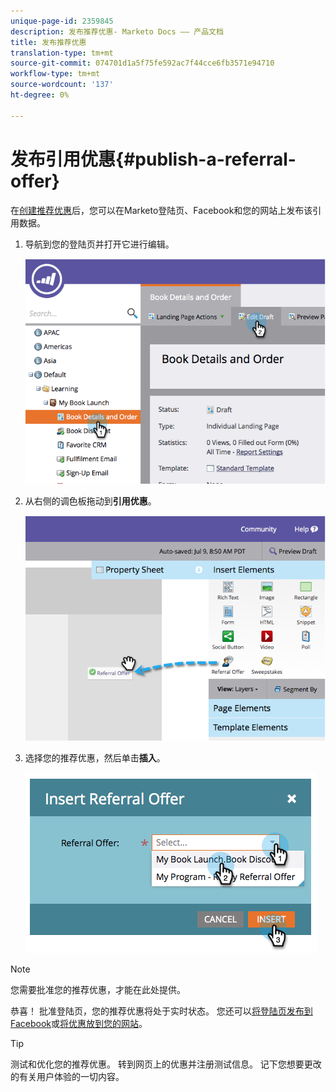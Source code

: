 ```yaml
---
unique-page-id: 2359845
description: 发布推荐优惠- Marketo Docs —— 产品文档
title: 发布推荐优惠
translation-type: tm+mt
source-git-commit: 074701d1a5f75fe592ac7f44cce6fb3571e94710
workflow-type: tm+mt
source-wordcount: '137'
ht-degree: 0%

---
```



# 发布引用优惠{#publish-a-referral-offer}

在[创建推荐优惠](/help/marketo/product-docs/demand-generation/social/referral-offers/create-a-referral-offer.md)后，您可以在Marketo登陆页、Facebook和您的网站上发布该引用数据。

1. 导航到您的登陆页并打开它进行编辑。

   ![](assets/image2014-9-19-11-3a15-3a30.png)

1. 从右侧的调色板拖动到&#x200B;**引用优惠**。

   ![](assets/image2014-9-19-11-3a15-3a42.png)

1. 选择您的推荐优惠，然后单击&#x200B;**插入**。

   ![](assets/image2014-9-19-11-3a15-3a52.png)

>[!NOTE]
>
>您需要批准您的推荐优惠，才能在此处提供。

恭喜！ 批准登陆页，您的推荐优惠将处于实时状态。 您还可以[将登陆页发布到Facebook](/help/marketo/product-docs/demand-generation/facebook/publish-landing-pages-to-facebook.md)或[将优惠放到您的网站](/help/marketo/product-docs/demand-generation/social/social-functions/deploy-social-on-your-website.md)。

>[!TIP]
>
>测试和优化您的推荐优惠。 转到网页上的优惠并注册测试信息。 记下您想要更改的有关用户体验的一切内容。
